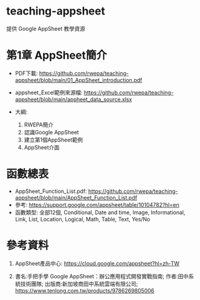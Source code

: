 # teaching-appsheet

提供 Google AppSheet 教學資源

# 第1章 AppSheet簡介

  + PDF下載: https://github.com/rwepa/teaching-appsheet/blob/main/01_AppSheet_introduction.pdf
  + appsheet_Excel範例來源檔: https://github.com/rwepa/teaching-appsheet/blob/main/appheet_data_source.xlsx

  + 大綱:

    1. RWEPA簡介
    2. 認識Google AppSheet
    3. 建立第1個AppSheet範例
    4. AppSheet介面

# 函數總表

  + AppSheet_Function_List.pdf: https://github.com/rwepa/teaching-appsheet/blob/main/AppSheet_Function_List.pdf
  + 參考: https://support.google.com/appsheet/table/10104782?hl=en
  + 函數類型: 全部12個, Conditional, Date and time, Image, Informational, Link, List, Location, Logical, Math, Table, Text, Yes/No

# 參考資料

1. AppSheet產品中心: https://cloud.google.com/appsheet?hl=zh-TW

2. 書名:手把手學 Google AppSheet：辦公應用程式開發實戰指南; 作者:田中系統技術團隊; 出版商:新加坡商田中系統雲端有限公司; https://www.tenlong.com.tw/products/9786269805006
